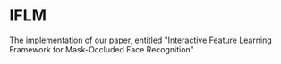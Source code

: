 # IFLM
The implementation of our paper, entitled "Interactive Feature Learning Framework for Mask-Occluded Face Recognition"
